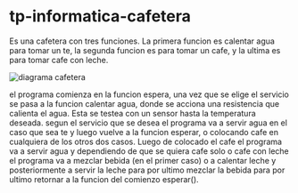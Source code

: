 # tp-informatica-cafetera
Es una cafetera con tres funciones.
La primera funcion es calentar agua para tomar un te, la segunda funcion es para tomar un cafe, y la ultima es para tomar cafe con leche.


![diagrama cafetera](https://user-images.githubusercontent.com/64601914/131196093-ff168235-d145-4345-a134-461b6a44d5bc.jpg)

el programa comienza en la funcion espera, una vez que se elige el servicio se pasa a la funcion calentar agua, donde se acciona una resistencia que calienta el agua. Esta se testea con un sensor hasta la temperatura deseada. segun el servicio que se desea el programa va a servir agua en el caso que sea te y luego vuelve a la funcion esperar, o colocando cafe en cualquiera de los otros dos casos. Luego de colocado el cafe el programa va a servir agua y dependiendo de que se quiera cafe solo o cafe con leche el programa va a mezclar bebida (en el primer caso) o a calentar leche y posteriormente a servir la leche para por ultimo mezclar la bebida para por ultimo retornar a la funcion del comienzo esperar().

